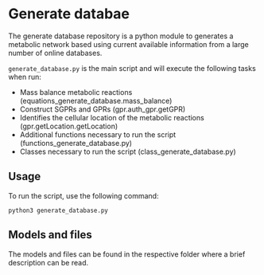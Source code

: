# Generate databae

The generate database repository is a python module to generates a metabolic network based using current available information from a large number of online databases.

```generate_database.py``` is the main script and will execute the following tasks when run:
- Mass balance metabolic reactions (equations_generate_database.mass_balance)
- Construct SGPRs and GPRs (gpr.auth_gpr.getGPR)
- Identifies the cellular location of the metabolic reactions (gpr.getLocation.getLocation)
- Additional functions necessary to run the script (functions_generate_database.py)
- Classes necessary to run the script (class_generate_database.py)

## Usage

To run the script, use the following command:

```
python3 generate_database.py
```

## Models and files

The models and files can be found in the respective folder where a brief description can be read.  
